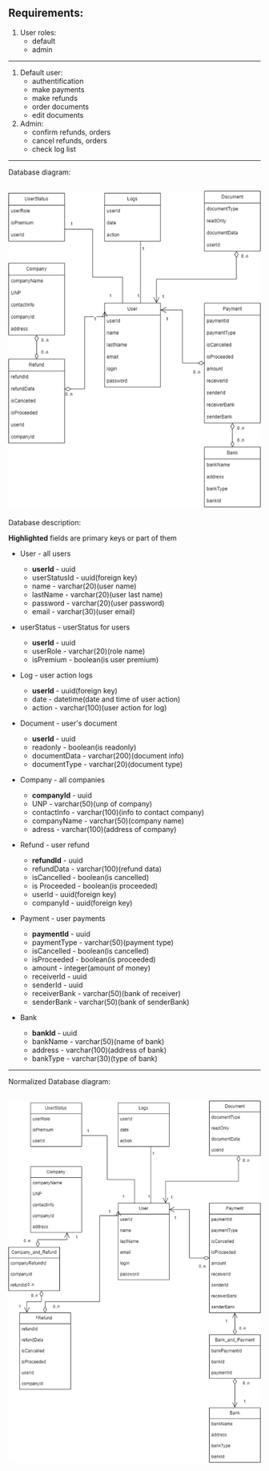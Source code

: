 ## Requirements:
1. User roles:
   - default
   - admin
---
1. Default user:
   - authentification
   - make payments
   - make refunds
   - order documents
   - edit documents
2. Admin:
   - confirm refunds, orders
   - cancel refunds, orders
   - check log list
---
Database diagram:

![alt text](diagram.jpg)
---
Database description:

**Highlighted** fields are primary keys or part of them

- User - all users
   - **userId** - uuid
   - userStatusId - uuid(foreign key)
   - name - varchar(20)(user name)
   - lastName - varchar(20)(user last name)
   - password - varchar(20)(user password)
   - email - varchar(30)(user email)

- userStatus - userStatus for users
   - **userId** - uuid
   - userRole - varchar(20)(role name)
   - isPremium - boolean(is user premium)


- Log - user action logs
   - **userId** - uuid(foreign key)
   - date - datetime(date and time of user action)
   - action - varchar(100)(user action for log)

- Document - user's document 
   - **userId** - uuid
   - readonly - boolean(is readonly)
   - documentData - varchar(200)(document info)
   - documentType - varchar(20)(document type)

- Company - all companies
   - **companyId** - uuid
   - UNP - varchar(50)(unp of company)
   - contactInfo - varchar(100)(info to contact company)
   - companyName - varchar(50)(company name)
   - adress - varchar(100)(address of company)

- Refund - user refund
   - **refundId** - uuid
   - refundData - varchar(100)(refund data)
   - isCancelled - boolean(is cancelled)
   - is Proceeded - boolean(is proceeded)
   - userId - uuid(foreign key)
   - companyId - uuid(foreign key)

- Payment - user payments
   - **paymentId** - uuid
   - paymentType - varchar(50)(payment type)
   - isCancelled - boolean(is cancelled)
   - isProceeded - boolean(is proceeded)
   - amount - integer(amount of money)
   - receiverId - uuid
   - senderId - uuid
   - receiverBank - varchar(50)(bank of receiver)
   - senderBank - varchar(50)(bank of senderBank)

- Bank
   - **bankId** - uuid
   - bankName - varchar(50)(name of bank)
   - address - varchar(100)(address of bank)
   - bankType - varchar(30)(type of bank)
---
Normalized Database diagram:

![alt text](Normalized.jpg)
---
